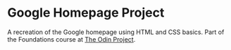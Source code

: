 # Google Homepage Project

A recreation of the Google homepage using HTML and CSS basics. Part of the Foundations course at [The Odin Project](https://www.theodinproject.com/).